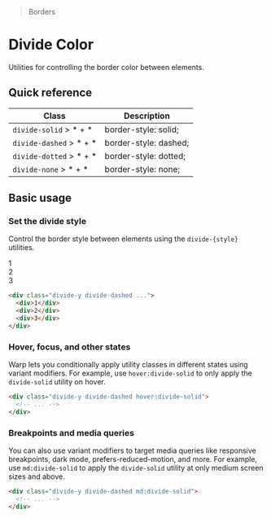 > Borders

# Divide Color
Utilities for controlling the border color between elements.

## Quick reference

| Class                   | Description           |
| ----------------------- | --------------------- |
| `divide-solid` > * + *  | border-style: solid;  |
| `divide-dashed` > * + * | border-style: dashed; |
| `divide-dotted` > * + * | border-style: dotted; |
| `divide-none` > * + *   | border-style: none;   |

## Basic usage
### Set the divide style
Control the border style between elements using the `divide-{style}` utilities.
<container>
  <div class="grid gap-16 justify-items-center">
    <div class="bg-pink-500 rounded-8 divide-y divide-dashed w-full max-w-[300]">
      <div class="p-24 text-center">1</div>
      <div class="p-24 text-center">2</div>
      <div class="p-24 text-center">3</div>
    </div>
  </div>
</container>

```html
<div class="divide-y divide-dashed ...">
  <div>1</div>
  <div>2</div>
  <div>3</div>
</div>
```

### Hover, focus, and other states
Warp lets you conditionally apply utility classes in different states using variant modifiers. For example, use `hover:divide-solid` to only apply the `divide-solid` utility on hover.

```html
<div class="divide-y divide-dashed hover:divide-solid">
  <!-- ... -->
</div>
```

### Breakpoints and media queries
You can also use variant modifiers to target media queries like responsive breakpoints, dark mode, prefers-reduced-motion, and more. For example, use `md:divide-solid` to apply the `divide-solid` utility at only medium screen sizes and above.

```html
<div class="divide-y divide-dashed md:divide-solid">
  <!-- ... -->
</div>
```
